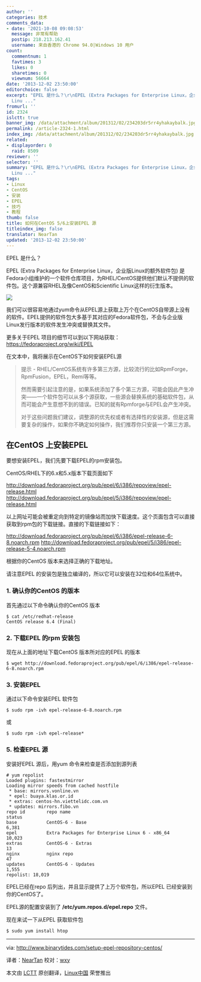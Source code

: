 ```yaml
---
author: ''
categories: 技术
comments_data:
- date: '2021-10-08 09:08:53'
  message: 非常有帮助
  postip: 218.213.162.41
  username: 来自香港的 Chrome 94.0|Windows 10 用户
count:
  commentnum: 1
  favtimes: 3
  likes: 0
  sharetimes: 0
  viewnum: 56664
date: '2013-12-02 23:50:00'
editorchoice: false
excerpt: "EPEL 是什么？\r\nEPEL (Extra Packages for Enterprise Linux，企业版Linux的额外软件包) 是Fedora小组维护的一个软件仓库项目，为RHEL/CentOS提供他们默认不提供的软件包。这个源兼容RHEL及像CentOS和Scientific
  Linu ..."
fromurl: ''
id: 2324
islctt: true
banner_img: /data/attachment/album/201312/02/234203dr5rr4yhakaybalk.jpg
permalink: /article-2324-1.html
index_img: /data/attachment/album/201312/02/234203dr5rr4yhakaybalk.jpg.thumb.jpg
related:
- displayorder: 0
  raid: 8509
reviewer: ''
selector: ''
summary: "EPEL 是什么？\r\nEPEL (Extra Packages for Enterprise Linux，企业版Linux的额外软件包) 是Fedora小组维护的一个软件仓库项目，为RHEL/CentOS提供他们默认不提供的软件包。这个源兼容RHEL及像CentOS和Scientific
  Linu ..."
tags:
- Linux
- CentOS
- 安装
- EPEL
- 技巧
- 教程
thumb: false
title: 如何在CentOS 5/6上安装EPEL 源
titleindex_img: false
translator: NearTan
updated: '2013-12-02 23:50:00'
---
```


EPEL 是什么？


EPEL (Extra Packages for Enterprise Linux，企业版Linux的额外软件包) 是Fedora小组维护的一个软件仓库项目，为RHEL/CentOS提供他们默认不提供的软件包。这个源兼容RHEL及像CentOS和Scientific Linux这样的衍生版本。


![](/data/attachment/album/201312/02/234203dr5rr4yhakaybalk.jpg)


我们可以很容易地通过yum命令从EPEL源上获取上万个在CentOS自带源上没有的软件。EPEL提供的软件包大多基于其对应的Fedora软件包，不会与企业版Linux发行版本的软件发生冲突或替换其文件。


更多关于EPEL 项目的细节可以到以下网站获取：<https://fedoraproject.org/wiki/EPEL>


在文本中，我将展示在CentOS下如何安装EPEL源



> 
> 提示 - RHEL/CentOS系统有许多第三方源，比较流行的比如RpmForge，RpmFusion，EPEL，Remi等等。
> 
> 
> 然而需要引起注意的是，如果系统添加了多个第三方源，可能会因此产生冲突——一个软件包可以从多个源获取，一些源会替换系统的基础软件包，从而可能会产生意想不到的错误。已知的就有Rpmforge与EPEL会产生冲突。
> 
> 
> 对于这些问题我们建议，调整源的优先权或者有选择性的安装源，但是这需要复杂的操作，如果你不确定如何操作，我们推荐你只安装一个第三方源。
> 
> 
> 


在CentOS 上安装EPEL
---------------


要想安装EPEL，我们先要下载EPEL的rpm安装包。


CentOS/RHEL下的6.x和5.x版本下载页面如下


<http://download.fedoraproject.org/pub/epel/6/i386/repoview/epel-release.html> <http://download.fedoraproject.org/pub/epel/5/i386/repoview/epel-release.html>


以上网址可能会被重定向到特定的镜像站而加快下载速度。这个页面包含可以直接获取到rpm包的下载链接。直接的下载链接如下：


<http://download.fedoraproject.org/pub/epel/6/i386/epel-release-6-8.noarch.rpm> <http://download.fedoraproject.org/pub/epel/5/i386/epel-release-5-4.noarch.rpm>


根据你的CentOS 版本来选择正确的下载地址。


请注意EPEL 的安装包是独立编译的，所以它可以安装在32位和64位系统中。


### 1. 确认你的CentOS 的版本


首先通过以下命令确认你的CentOS 版本



```
$ cat /etc/redhat-release 
CentOS release 6.4 (Final)

```

### 2. 下载EPEL 的rpm 安装包


现在从上面的地址下载CentOS 版本所对应的EPEL 的版本



```
$ wget http://download.fedoraproject.org/pub/epel/6/i386/epel-release-6-8.noarch.rpm

```

### 3. 安装EPEL


通过以下命令安装EPEL 软件包



```
$ sudo rpm -ivh epel-release-6-8.noarch.rpm

```

或



```
$ sudo rpm -ivh epel-release*

```

### 5. 检查EPEL 源


安装好EPEL 源后，用yum 命令来检查是否添加到源列表



```
# yum repolist
Loaded plugins: fastestmirror
Loading mirror speeds from cached hostfile
 * base: mirrors.vonline.vn
 * epel: buaya.klas.or.id
 * extras: centos-hn.viettelidc.com.vn
 * updates: mirrors.fibo.vn
repo id        repo name                                              status
base           CentOS-6 - Base                                         6,381
epel           Extra Packages for Enterprise Linux 6 - x86_64         10,023
extras         CentOS-6 - Extras                                          13
nginx          nginx repo                                                 47
updates        CentOS-6 - Updates                                      1,555
repolist: 18,019

```

EPEL已经在repo 后列出，并且显示提供了上万个软件包，所以EPEL 已经安装到你的CentOS了。


EPEL源的配置安装到了 **/etc/yum.repos.d/epel.repo** 文件。


现在来试一下从EPEL 获取软件包



```
$ sudo yum install htop

```



---


via: <http://www.binarytides.com/setup-epel-repository-centos/>


译者：[NearTan](https://github.com/NearTan) 校对：[wxy](https://github.com/wxy)


本文由 [LCTT](https://github.com/LCTT/TranslateProject) 原创翻译，[Linux中国](http://linux.cn/) 荣誉推出